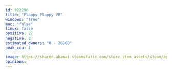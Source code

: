 ```yaml
---
id: 922290
title: "Flappy Flappy VR"
windows: "true"
mac: "false"
linux: false
positive: 27
negative: 2
estimated_owners: "0 - 20000"
peak_ccu: 1

image: https://shared.akamai.steamstatic.com/store_item_assets/steam/apps/922290/header.jpg?t=1568828039
opinions:
---
```

